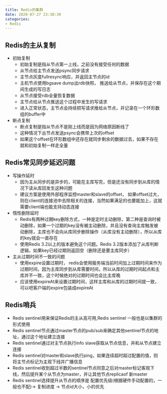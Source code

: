 ```yaml
---
title: Redis的集群
date: 2020-07-27 23:30:39
categories:
- Redis
---
```


## Redis的主从复制
- 初始复制
  - 初始复制是指从节点第一上线，之前没有接受任何的数据
  - 从节点给主节点发送psync同步请求
  - 主节点灰度fullresync响应，并返回主节点的id
  - 主机节点使用bgsave dump出rdb快照， 推送给从节点，并保存在这个期间生成的写日志
  - 从节点接受rdb全量恢复数据
  - 主节点给从节点推送这个过程中发生的写请求
  - 进入正常状态，主节点会持续把写请求推给从节点，并记录在一个环形数组的buffer中
- 断点复制
  - 断点复制是指从节点不是刚上线而是因为网络原因断线了
  - 这种情况下丛节点发送psync会携带上次的offset
  - 如果这个offset在环形数组中还存在就同步剩余的数据过去，如果不存在就和初始复制一样走全量

## Redis常见同步延迟问题
- 写操作延时
  - 因为主从同步的是异步的，可能在主库写完，但是还没有同步到从库的情况下读从库回发生这种问题
  - 建议方案是使用外部程序监控master和slave的offset， 如果offset过大，则在client的连接池中去除相关的连接，当然如果满足的也要能加上，这就需要client端也能支持动态连接
- 惰性删除延时
  - Redis有两种过期key删除方式，一种是定时主动删除，第二种是查询时被动删除，如果一个过期的key没有被主动删除，并且没有查询主库触发被动删除，主库也不会向从库同步删除操作（从库没有主动删除），所以从库的key就会一直存在
  - 使用Redis 3.2以上的版本避免这个问题。Redis 3.2版本添加了从库判断逻辑，如果key已经过期则返回空（删除还是要主库同步）
- 主从过期时间不一致的问题
  - 使用expire设置过期时， redis会使用服务端当前时间加上过期时间来作为过期时间，因为主库同步到从库需要时间，所以从库的过期时间起点和主库并不一致，这个时候绝对的过期时间也会比主库晚
  - 应该使用expireAt来设置过期时间，这样主库和从库的过期时间就一致，可以吧客户端的expire包装成expireAt

## Redis哨兵
- Redis sentinel用来保证Redis的主从高可用,Redis sentinel 一般也是以集群的形式使用
- Redis sentinel节点通过master节点的pub/sub来确定其他sentinel节点的地址，通过这个地址建立连接
- Redis sentinel通过对主节点执行info slave获取从节点信息，并和从节点建立连接
- Redis sentinel对master和slave执行ping，如果连续超时超过配置的值，则将主节点标记为主观下线并广播信息
- Redis sentinel收到超过半数的sentinel节点同意之后对master标记客观下线，然后提升某个从节点为master，并让其他节点replicaof 新master
- Redis sentinel选择提升从节点的顺序是 配置优先级(根据硬件手动配置的，一般也不配)-> 复制进度 -> 节点id大小，小的优先